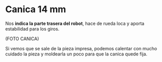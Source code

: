 # Canica 14 mm

Nos **indica la parte trasera del robot**, hace de rueda loca y aporta estabilidad para los giros.

(FOTO CANICA)

Si vemos que se sale de la pieza impresa, podemos calentar con mucho cuidado la pieza y moldearla un poco para que la canica quede fija.










